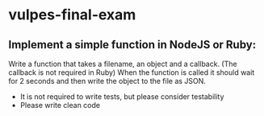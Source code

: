 # vulpes-final-exam

## Implement a simple function in NodeJS or Ruby:

Write a function that takes a filename, an object and a callback. (The callback is not required in Ruby)
When the function is called it should wait for 2 seconds and then write the object to the file as JSON.

- It is not required to write tests, but please consider testability
- Please write clean code
